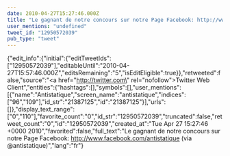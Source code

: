 ```yaml
---
date: 2010-04-27T15:27:46.000Z
title: "Le gagnant de notre concours sur notre Page Facebook: http://www.facebook.com/antistatique (via <a href='http://twitter.com/antistatique'>@antistatique</a>)″"
user_mentions: "undefined"
tweet_id: "12950572039"
pub_type: "tweet"
---
```

{"edit_info":{"initial":{"editTweetIds":["12950572039"],"editableUntil":"2010-04-27T15:57:46.000Z","editsRemaining":"5","isEditEligible":true}},"retweeted":false,"source":"<a href=\"http://twitter.com\" rel=\"nofollow\">Twitter Web Client</a>","entities":{"hashtags":[],"symbols":[],"user_mentions":[{"name":"Antistatique","screen_name":"antistatique","indices":["96","109"],"id_str":"21387125","id":"21387125"}],"urls":[]},"display_text_range":["0","110"],"favorite_count":"0","id_str":"12950572039","truncated":false,"retweet_count":"0","id":"12950572039","created_at":"Tue Apr 27 15:27:46 +0000 2010","favorited":false,"full_text":"Le gagnant de notre concours sur notre Page Facebook: http://www.facebook.com/antistatique (via @antistatique)","lang":"fr"}
